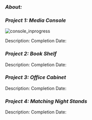 ### _About:_

### _Project 1: Media Console_
![console_inprogress](https://github.com/Carson2001/Custom-Furniture/assets/154708874/38d2dd2e-5d51-4fcf-9211-2e050fe228ba)

Description: 
Completion Date:

### _Project 2: Book Shelf_
Description: 
Completion Date:

### _Project 3: Office Cabinet_
Description: 
Completion Date:

### _Project 4: Matching Night Stands_
Description: 
Completion Date:
